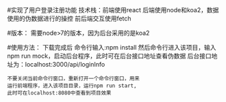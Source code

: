 

#实现了用户登录注册功能
技术栈：前端使用react
		后端使用node和koa2，数据使用的伪数据进行的操控
		前后端交互使用fetch

#版本：
	需要node>7的版本，因为后台采用的是koa2

#使用方法：
	下载完成后
	命令行输入:npm install
	然后命令行进入该项目，输入npm run mock，启动后台程序，此时可在后台接口地址查看伪数据
	后台接口地址为：localhost:3000/api/loginInfo

	不要关闭当前命令行窗口，重新打开一个命令行窗口，用来
	运行前端程序，进入该项目目录，运行npm run start,
	此时可在localhost:8080中查看到项目效果
